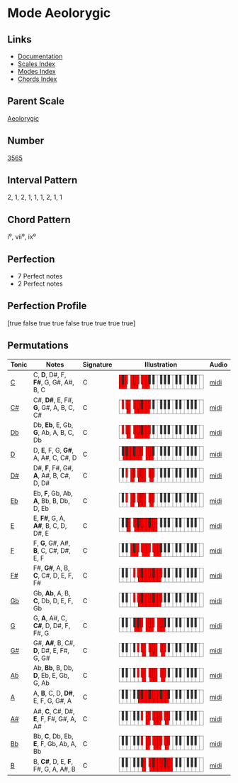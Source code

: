 # Mode Aeolorygic

## Links

- [Documentation](README.md)
- [Scales Index](Scales.md)
- [Modes Index](Modes.md)
- [Chords Index](Chords.md)

## Parent Scale

[Aeolorygic](ScaleAeolorygic.md)

## Number

[3565](https://ianring.com/musictheory/scales/3565)

## Interval Pattern

2, 1, 2, 1, 1, 1, 2, 1, 1

## Chord Pattern

i⁰, vii⁰, ix⁰

## Perfection

- 7 Perfect notes
- 2 Perfect notes

## Perfection Profile

[true false true true false true true true true]

## Permutations

| Tonic | Notes | Signature | Illustration | Audio |
|-------|-------|-----------|--------------|-------|
| [C](ModeCNaturalAeolorygic.md) | C, **D**, D#, F, **F#**, G, G#, A#, B, C | C | ![CNaturalAeolorygic](ModeCNaturalAeolorygic.png) | [midi](https://github.com/edipermadi/music/blob/main/docs/ModeCNaturalAeolorygic.mid?raw=true) |
| [C#](ModeCSharpAeolorygic.md) | C#, **D#**, E, F#, **G**, G#, A, B, C, C# | C | ![CSharpAeolorygic](ModeCSharpAeolorygic.png) | [midi](https://github.com/edipermadi/music/blob/main/docs/ModeCSharpAeolorygic.mid?raw=true) |
| [Db](ModeDFlatAeolorygic.md) | Db, **Eb**, E, Gb, **G**, Ab, A, B, C, Db | C | ![DFlatAeolorygic](ModeDFlatAeolorygic.png) | [midi](https://github.com/edipermadi/music/blob/main/docs/ModeDFlatAeolorygic.mid?raw=true) |
| [D](ModeDNaturalAeolorygic.md) | D, **E**, F, G, **G#**, A, A#, C, C#, D | C | ![DNaturalAeolorygic](ModeDNaturalAeolorygic.png) | [midi](https://github.com/edipermadi/music/blob/main/docs/ModeDNaturalAeolorygic.mid?raw=true) |
| [D#](ModeDSharpAeolorygic.md) | D#, **F**, F#, G#, **A**, A#, B, C#, D, D# | C | ![DSharpAeolorygic](ModeDSharpAeolorygic.png) | [midi](https://github.com/edipermadi/music/blob/main/docs/ModeDSharpAeolorygic.mid?raw=true) |
| [Eb](ModeEFlatAeolorygic.md) | Eb, **F**, Gb, Ab, **A**, Bb, B, Db, D, Eb | C | ![EFlatAeolorygic](ModeEFlatAeolorygic.png) | [midi](https://github.com/edipermadi/music/blob/main/docs/ModeEFlatAeolorygic.mid?raw=true) |
| [E](ModeENaturalAeolorygic.md) | E, **F#**, G, A, **A#**, B, C, D, D#, E | C | ![ENaturalAeolorygic](ModeENaturalAeolorygic.png) | [midi](https://github.com/edipermadi/music/blob/main/docs/ModeENaturalAeolorygic.mid?raw=true) |
| [F](ModeFNaturalAeolorygic.md) | F, **G**, G#, A#, **B**, C, C#, D#, E, F | C | ![FNaturalAeolorygic](ModeFNaturalAeolorygic.png) | [midi](https://github.com/edipermadi/music/blob/main/docs/ModeFNaturalAeolorygic.mid?raw=true) |
| [F#](ModeFSharpAeolorygic.md) | F#, **G#**, A, B, **C**, C#, D, E, F, F# | C | ![FSharpAeolorygic](ModeFSharpAeolorygic.png) | [midi](https://github.com/edipermadi/music/blob/main/docs/ModeFSharpAeolorygic.mid?raw=true) |
| [Gb](ModeGFlatAeolorygic.md) | Gb, **Ab**, A, B, **C**, Db, D, E, F, Gb | C | ![GFlatAeolorygic](ModeGFlatAeolorygic.png) | [midi](https://github.com/edipermadi/music/blob/main/docs/ModeGFlatAeolorygic.mid?raw=true) |
| [G](ModeGNaturalAeolorygic.md) | G, **A**, A#, C, **C#**, D, D#, F, F#, G | C | ![GNaturalAeolorygic](ModeGNaturalAeolorygic.png) | [midi](https://github.com/edipermadi/music/blob/main/docs/ModeGNaturalAeolorygic.mid?raw=true) |
| [G#](ModeGSharpAeolorygic.md) | G#, **A#**, B, C#, **D**, D#, E, F#, G, G# | C | ![GSharpAeolorygic](ModeGSharpAeolorygic.png) | [midi](https://github.com/edipermadi/music/blob/main/docs/ModeGSharpAeolorygic.mid?raw=true) |
| [Ab](ModeAFlatAeolorygic.md) | Ab, **Bb**, B, Db, **D**, Eb, E, Gb, G, Ab | C | ![AFlatAeolorygic](ModeAFlatAeolorygic.png) | [midi](https://github.com/edipermadi/music/blob/main/docs/ModeAFlatAeolorygic.mid?raw=true) |
| [A](ModeANaturalAeolorygic.md) | A, **B**, C, D, **D#**, E, F, G, G#, A | C | ![ANaturalAeolorygic](ModeANaturalAeolorygic.png) | [midi](https://github.com/edipermadi/music/blob/main/docs/ModeANaturalAeolorygic.mid?raw=true) |
| [A#](ModeASharpAeolorygic.md) | A#, **C**, C#, D#, **E**, F, F#, G#, A, A# | C | ![ASharpAeolorygic](ModeASharpAeolorygic.png) | [midi](https://github.com/edipermadi/music/blob/main/docs/ModeASharpAeolorygic.mid?raw=true) |
| [Bb](ModeBFlatAeolorygic.md) | Bb, **C**, Db, Eb, **E**, F, Gb, Ab, A, Bb | C | ![BFlatAeolorygic](ModeBFlatAeolorygic.png) | [midi](https://github.com/edipermadi/music/blob/main/docs/ModeBFlatAeolorygic.mid?raw=true) |
| [B](ModeBNaturalAeolorygic.md) | B, **C#**, D, E, **F**, F#, G, A, A#, B | C | ![BNaturalAeolorygic](ModeBNaturalAeolorygic.png) | [midi](https://github.com/edipermadi/music/blob/main/docs/ModeBNaturalAeolorygic.mid?raw=true) |
